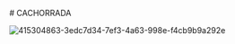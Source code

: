 #   CACHORRADA
 

![415304863-3edc7d34-7ef3-4a63-998e-f4cb9b9a292e](https://github.com/user-attachments/assets/f4d1323c-f7fc-46e4-aaaa-6325f94885f3)
